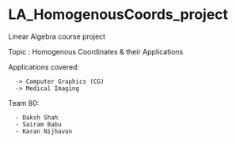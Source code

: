 # LA_HomogenousCoords_project

Linear Algebra course project

Topic : Homogenous Coordinates & their Applications

Applications covered:

      -> Computer Graphics (CG)
      -> Medical Imaging

Team 80:

      - Daksh Shah
      - Sairam Babu
      - Karan Nijhavan
